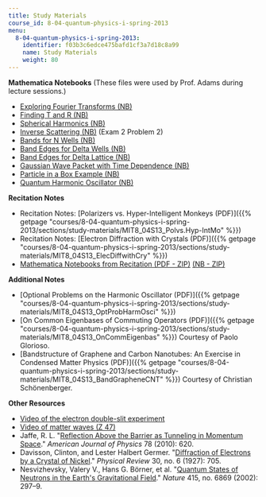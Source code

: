 ```yaml
---
title: Study Materials
course_id: 8-04-quantum-physics-i-spring-2013
menu:
  8-04-quantum-physics-i-spring-2013:
    identifier: f03b3c6edce475bafd1cf3a7d18c8a99
    name: Study Materials
    weight: 80
---
```

**Mathematica Notebooks** (These files were used by Prof. Adams during lecture sessions.)

*   [Exploring Fourier Transforms (NB)](https://open-learning-course-data-ci.s3.amazonaws.com/8-04-quantum-physics-i-spring-2013/04e3c487b47e12963d25f76093a8f7e8_Exploring_Fourier_Transforms.nb)
*   [Finding T and R (NB)](https://open-learning-course-data-ci.s3.amazonaws.com/8-04-quantum-physics-i-spring-2013/c16c9a86bc6c7f732c2d0dca5b6700f1_Finding_T_and_R.nb)
*   [Spherical Harmonics (NB)](https://open-learning-course-data-ci.s3.amazonaws.com/8-04-quantum-physics-i-spring-2013/956913a4de53e0289191cc6d622cb29c_SphericalHarmonics-source.nb)
*   [Inverse Scattering (NB)](https://open-learning-course-data-ci.s3.amazonaws.com/8-04-quantum-physics-i-spring-2013/186c965a39d8326eccb912644b68da9d_Inverse_Scattering-Exam_2_Problems_2.nb) (Exam 2 Problem 2)
*   [Bands for N Wells (NB)](https://open-learning-course-data-ci.s3.amazonaws.com/8-04-quantum-physics-i-spring-2013/2f5a0ee69929a5277618763435bf0565_Bands_for_N_Wells.nb)
*   [Band Edges for Delta Wells (NB)](https://open-learning-course-data-ci.s3.amazonaws.com/8-04-quantum-physics-i-spring-2013/f0522ccc634339961b53b48f66f7d059_Band_Structure_for_Delta_Wells.nb)
*   [Band Edges for Delta Lattice (NB)](https://open-learning-course-data-ci.s3.amazonaws.com/8-04-quantum-physics-i-spring-2013/dc1f90611b8c7c0726377d7712a443c5_Band_Edges_for_Delta_Lattice.nb)
*   [Gaussian Wave Packet with Time Dependence (NB)](https://open-learning-course-data-ci.s3.amazonaws.com/8-04-quantum-physics-i-spring-2013/85440c06cc80112dae3f5ce40c3ebbda_Gaussian_Wave_Packet_with_Time_Dependence.nb)
*   [Particle in a Box Example (NB)](https://open-learning-course-data-ci.s3.amazonaws.com/8-04-quantum-physics-i-spring-2013/11044aabbd51e60e84053e25a1e7974f_Particle_in_a_Box_Example.nb)
*   [Quantum Harmonic Oscillator (NB)](https://open-learning-course-data-ci.s3.amazonaws.com/8-04-quantum-physics-i-spring-2013/d3a08401b753f02861739fa3db1f07c2_Quantum_Harmonic_Oscillator.nb)

**Recitation Notes**

*   Recitation Notes: [Polarizers vs. Hyper-Intelligent Monkeys (PDF)]({{% getpage "courses/8-04-quantum-physics-i-spring-2013/sections/study-materials/MIT8_04S13_Polvs.Hyp-IntMo" %}})
*   Recitation Notes: [Electron Diffraction with Crystals (PDF)]({{% getpage "courses/8-04-quantum-physics-i-spring-2013/sections/study-materials/MIT8_04S13_ElecDiffwithCry" %}})
*   [Mathematica Notebooks from Recitation (PDF - ZIP)](https://open-learning-course-data-ci.s3.amazonaws.com/8-04-quantum-physics-i-spring-2013/9706543b9fe1a96c38140a4db4b029ed_Mathematica_Notebooks_from_Recitation_pdf.zip) [(NB - ZIP)](https://open-learning-course-data-ci.s3.amazonaws.com/8-04-quantum-physics-i-spring-2013/6a2c72617fcdf4d8e534acfca5edc113_Mathematica_Notebooks_from_Recitations_nb.zip)

**Additional Notes**

*   [Optional Problems on the Harmonic Oscillator (PDF)]({{% getpage "courses/8-04-quantum-physics-i-spring-2013/sections/study-materials/MIT8_04S13_OptProbHarmOsci" %}})
*   [On Common Eigenbases of Commuting Operators (PDF)]({{% getpage "courses/8-04-quantum-physics-i-spring-2013/sections/study-materials/MIT8_04S13_OnCommEigenbas" %}}) Courtesy of Paolo Glorioso.
*   [Bandstructure of Graphene and Carbon Nanotubes: An Exercise in Condensed Matter Physics (PDF)]({{% getpage "courses/8-04-quantum-physics-i-spring-2013/sections/study-materials/MIT8_04S13_BandGrapheneCNT" %}}) Courtesy of Christian Schönenberger.

**Other Resources**

*   [Video of the electron double-slit experiment](https://www.youtube.com/watch?v=jvO0P5-SMxk)
*   [Video of matter waves (Z 47)](http://tsgphysics.mit.edu/front/?page=demo.php&letnum=Z%2047)
*   Jaffe, R. L. "[Reflection Above the Barrier as Tunneling in Momentum Space](http://dx.doi.org/10.1119/1.3298428)." _American Journal of Physics_ 78 (2010): 620.
*   Davisson, Clinton, and Lester Halbert Germer. "[Diffraction of Electrons by a Crystal of Nickel](http://prola.aps.org/abstract/PR/v30/i6/p705_1)." _Physical Review_ 30, no. 6 (1927): 705.
*   Nesvizhevsky, Valery V., Hans G. Börner, et al. "[Quantum States of Neutrons in the Earth's Gravitational Field](http://dx.doi.org/10.1038/415297a)." _Nature_ 415, no. 6869 (2002): 297–9.
